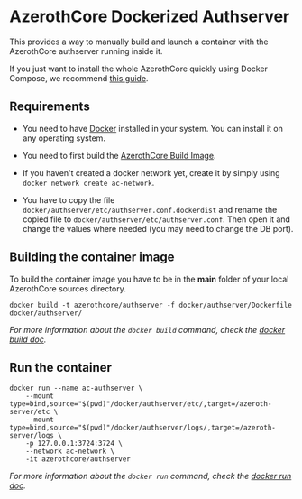 # AzerothCore Dockerized Authserver

This provides a way to manually build and launch a container with the AzerothCore authserver running inside it.

If you just want to install the whole AzerothCore quickly using Docker Compose, we recommend [this guide](https://github.com/azerothcore/azerothcore-wotlk/wiki/install-with-Docker).

## Requirements

- You need to have [Docker](https://docs.docker.com/install/) installed in your system. You can install it on any operating system.

- You need to first build the [AzerothCore Build Image](https://github.com/azerothcore/azerothcore-wotlk/tree/master/docker/build).

- If you haven't created a docker network yet, create it by simply using `docker network create ac-network`.

- You have to copy the file `docker/authserver/etc/authserver.conf.dockerdist` and rename the copied file to `docker/authserver/etc/authserver.conf`. Then open it and change the values where needed (you may need to change the DB port).

## Building the container image

To build the container image you have to be in the **main** folder of your local AzerothCore sources directory.

```
docker build -t azerothcore/authserver -f docker/authserver/Dockerfile docker/authserver/
```

*For more information about the `docker build` command, check the [docker build doc](https://docs.docker.com/engine/reference/commandline/build/).*

## Run the container

```
docker run --name ac-authserver \
    --mount type=bind,source="$(pwd)"/docker/authserver/etc/,target=/azeroth-server/etc \
    --mount type=bind,source="$(pwd)"/docker/authserver/logs/,target=/azeroth-server/logs \
    -p 127.0.0.1:3724:3724 \
    --network ac-network \
    -it azerothcore/authserver
```

*For more information about the `docker run` command, check the [docker run doc](https://docs.docker.com/engine/reference/run/).*

